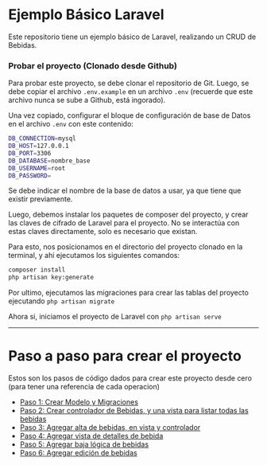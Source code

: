# Ejemplo Básico Laravel

Este repositorio tiene un ejemplo básico de Laravel, realizando un CRUD de Bebidas.

### Probar el proyecto (Clonado desde Github)
Para probar este proyecto, se debe clonar el repositorio de Git. Luego, se debe copiar el archivo `.env.example` en un archivo `.env` (recuerde que este archivo nunca se sube a Github, está ingorado).

Una vez copiado, configurar el bloque de configuración de base de Datos en el archivo `.env` con este contenido:

```bash
DB_CONNECTION=mysql
DB_HOST=127.0.0.1
DB_PORT=3306
DB_DATABASE=nombre_base
DB_USERNAME=root
DB_PASSWORD=
```

Se debe indicar el nombre de la base de datos a usar, ya que tiene que existir previamente.

Luego, debemos instalar los paquetes de composer del proyecto, y crear las claves de cifrado de Laravel para el proyecto. No se interactúa con estas claves directamente, solo es necesario que existan.

Para esto, nos posicionamos en el directorio del proyecto clonado en la terminal, y ahi ejecutamos los siguientes comandos:

```bash
composer install 
php artisan key:generate 
```

Por ultimo, ejecutamos las migraciones para crear las tablas del proyecto ejecutando `php artisan migrate`

Ahora si, iniciamos el proyecto de Laravel con `php artisan serve`

<hr>

# Paso a paso para crear el proyecto
Estos son los pasos de código dados para crear este proyecto desde cero (para tener una referencia de cada operacion)

* [Paso 1: Crear Modelo y Migraciones](tutorial/paso1.md)
* [Paso 2: Crear controlador de Bebidas, y una vista para listar todas las bebidas](tutorial/paso2.md)
* [Paso 3: Agregar alta de bebidas, en vista y controlador](tutorial/paso3.md)
* [Paso 4: Agregar vista de detalles de bebida](tutorial/paso4.md)
* [Paso 5: Agregar baja lógica de bebidas](tutorial/paso5.md)
* [Paso 6: Agregar edición de bebidas](tutorial/paso6.md)
